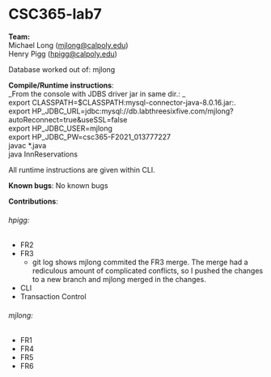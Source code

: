 # CSC365-lab7

**Team:** <br />
Michael Long (mjlong@calpoly.edu) <br />
Henry Pigg (hpigg@calpoly.edu) <br />

Database worked out of: mjlong

**Compile/Runtime instructions**: <br />
_From the console with JDBS driver jar in same dir.: _ <br />
export CLASSPATH=$CLASSPATH:mysql-connector-java-8.0.16.jar:. <br />
export HP_JDBC_URL=jdbc:mysql://db.labthreesixfive.com/mjlong?autoReconnect=true\&useSSL=false <br />
export HP_JDBC_USER=mjlong <br />
export HP_JDBC_PW=csc365-F2021_013777227 <br />
javac *.java <br />
java InnReservations <br />

All runtime instructions are given within CLI.

**Known bugs**:
No known bugs

**Contributions**: <br />

###### hpigg:
* FR2
* FR3
    * git log shows mjlong commited the FR3 merge. The merge had a rediculous amount of complicated 
    conflicts, so I pushed the changes to a new branch and mjlong merged in the changes.
* CLI
* Transaction Control <br />

###### mjlong:
* FR1
* FR4
* FR5
* FR6
